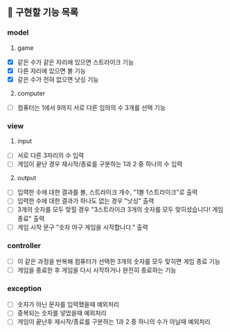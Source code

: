 ## 🚀 구현할 기능 목록

### model 
1. game
- [x] 같은 수가 같은 자리에 있으면 스트라이크 기능
- [x] 다른 자리에 있으면 볼 기능
- [x] 같은 수가 전혀 없으면 낫싱 기능

2. computer
- [ ] 컴퓨터는 1에서 9까지 서로 다른 임의의 수 3개를 선택 기능

### view
1. input
- [ ] 서로 다른 3자리의 수 입력
- [ ] 게임이 끝난 경우 재시작/종료를 구분하는 1과 2 중 하나의 수 입력
2. output
- [ ] 입력한 수에 대한 결과를 볼, 스트라이크 개수, "1볼 1스트라이크"로 출력 
- [ ] 입력한 수에 대한 결과가 하나도 없는 경우 "낫싱" 출력
- [ ] 3개의 숫자를 모두 맞힐 경우 "3스트라이크 3개의 숫자를 모두 맞히셨습니다! 게임 종료" 출력
- [ ] 게임 시작 문구 "숫자 야구 게임을 시작합니다." 출력

### controller
- [ ] 이 같은 과정을 반복해 컴퓨터가 선택한 3개의 숫자를 모두 맞히면 게임 종료 기능
- [ ] 게임을 종료한 후 게임을 다시 시작하거나 완전히 종료하는 기능

### exception
- [ ] 숫자가 아닌 문자를 입력했을때 예외처리
- [ ] 중복되는 숫자를 넣었을때 예외처리
- [ ] 게임이 끝난후 재시작/종료를 구분하는 1과 2 중 하나의 수가 아닐때 예외처리